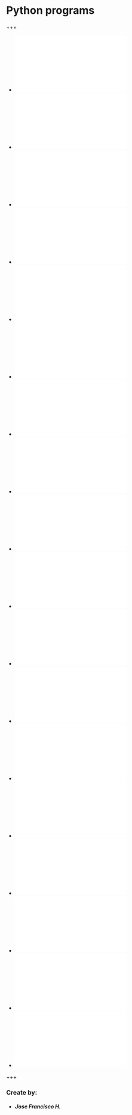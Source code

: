 # Python programs

+++

+ ![Administrador de un banco](/Admin%20de%20banco.py)
+ ![Alarma](/alarma.py)
+ ![Encriptar y desencriptar una frase](/Encriptar%20y%20desencriptar.py)
+ ![Gestor de contraseñas](/Gestor%20de%20password.py)
+ ![Simulacion de devuelta a un cliente](/Devuelta%20al%20cliente.py)
+ ![Programa que imprime una frase caracter por caracter](/Imprimir%20caracter%20x%20caracter.py)
+ ![Mayor, menor y media de 10 numeros](/Leer%2010%20nums.py)
+ ![Canasta de compra que almacena productos](/Lista%20de%20compra.py)
+ ![Porcentaje de una cantidad](/Porcentaje%20de%20una%20cantidad.py)
+ ![Posicion de un array](/Position%20del%20array.py)
+ ![Evaluar si los nums ingresados son, positivos, negativos o ceros](/Positivos%2C%20negativos%20o%20ceros.py)
+ ![Posicion de un array mayor y menor](/Position%20del%20array%20y%20menor%20y%20mayor.py)
+ ![Convertir datos strings a ascii](/Recibir%20datos%20tipo%20string%20y%20los%20convierta%20a%20ascii.py)
+ ![Rutas de spain realizadas por nodos](/Ruta.py)
+ ![Suma de valores positivos y negativos](/Suma%20de%20valores%20positivos%20o%20negativos.py)
+ ![Tabla de multiplicacion desde una tabla a otra](/Tabla.py)
+ ![Calcular velocidad, distancia y tiempo](/Velocidad%2C%20distancia%2C%20tiempo%20y%20aceleracion.py)
+ ![Verificar password ingresada por teclado](/Verificar%20pass.py)

+++

### Create by:
+ ##### Jose Francisco H.

